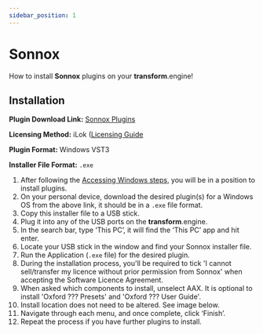 ```yaml
---
sidebar_position: 1
---
```


# Sonnox

How to install **Sonnox** plugins on your **transform**.engine!

## Installation

**Plugin Download Link:** [Sonnox Plugins](https://www.sonnox.com/installers)

**Licensing Method:** iLok ([Licensing Guide](../ilok.md)

**Plugin Format:** Windows VST3

**Installer File Format:** `.exe`

1. After following the [Accessing Windows steps](../installation.md#accessing-the-plugin-host-to-install-plugins), you will be in a position to install plugins.
2. On your personal device, download the desired plugin(s) for a Windows OS from the above link, it should be in a `.exe` file format.
3. Copy this installer file to a USB stick.
4. Plug it into any of the USB ports on the **transform**.engine.
5. In the search bar, type ‘This PC’, it will find the ‘This PC’ app and hit enter.
6. Locate your USB stick in the window and find your Sonnox installer file.
7. Run the Application (`.exe` file) for the desired plugin.
8. During the installation process, you'll be required to tick 'I cannot sell/transfer my licence without prior permission from Sonnox' when accepting the Software Licence Agreement.
9. When asked which components to install, unselect AAX. It is optional to install 'Oxford ??? Presets' and 'Oxford ??? User Guide'.
10. Install location does not need to be altered. See image below.
11. Navigate through each menu, and once complete, click ‘Finish’.
12. Repeat the process if you have further plugins to install.
